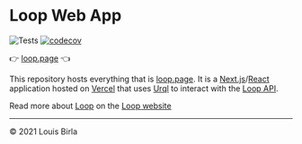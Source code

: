 # Loop Web App

![Tests](https://github.com/louisbirla/web/workflows/Tests/badge.svg)
[![codecov](https://codecov.io/gh/louisbirla/web/branch/main/graph/badge.svg?token=2KFGRXRTW9)](https://codecov.io/gh/louisbirla/web)

👉 [loop.page](https://loop.page) 👈

This repository hosts everything that is [loop.page](https://loop.page). It is a [Next.js](https://nextjs.org)/[React](https://reactjs.org) application hosted on [Vercel](https://vercel.com) that uses [Urql](https://formidable.com/open-source/urql/) to interact with the [Loop API](https://github.com/loop-revolution/api).

Read more about [Loop](https://loop.page) on the [Loop website](https://loop.page)

<hr />

© 2021 Louis Birla
